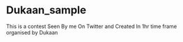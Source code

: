 # Dukaan_sample
This is a contest Seen By me On Twitter and Created In 1hr time frame organised by Dukaan
